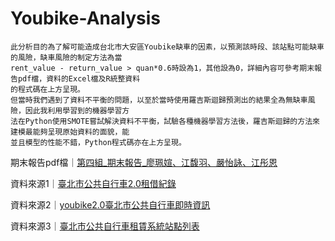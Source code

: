 # Youbike-Analysis

```
此分析目的為了解可能造成台北市大安區Youbike缺車的因素，以預測該時段、該站點可能缺車的風險，缺車風險的制定方法為當
rent_value - return_value > quan*0.6時設為1，其他設為0，詳細內容可參考期末報告pdf檔，資料的Excel檔及R統整資料
的程式碼在上方呈現。
但當時我們遇到了資料不平衡的問題，以至於當時使用羅吉斯迴歸預測出的結果全為無缺車風險，因此我利用學習到的機器學習方
法在Python使用SMOTE嘗試解決資料不平衡，試驗各種機器學習方法後，羅吉斯迴歸的方法來建模最能夠呈現原始資料的面貌，能
並且模型的性能不錯，Python程式碼亦在上方呈現。
```
期末報告pdf檔｜[第四組_期末報告_廖珮媗、江馥羽、嚴怡詠、江彤恩](https://github.com/wendy0705/Youbike-Analysis/blob/main/%E7%AC%AC%E5%9B%9B%E7%B5%84_%E6%9C%9F%E6%9C%AB%E5%A0%B1%E5%91%8A_%E5%BB%96%E7%8F%AE%E5%AA%97%E3%80%81%E6%B1%9F%E9%A6%A5%E7%BE%BD%E3%80%81%E5%9A%B4%E6%80%A1%E8%A9%A0%E3%80%81%E6%B1%9F%E5%BD%A4%E6%81%A9.pdf)

資料來源1｜[臺北市公共自行車2.0租借紀錄](https://data.gov.tw/dataset/150635)

資料來源2｜[youbike2.0臺北市公共自行車即時資訊](https://data.gov.tw/dataset/137993)

資料來源3｜[臺北市公共自行車租賃系統站點列表](https://zh.wikipedia.org/wiki/臺北市公共自行車租賃系統站點列表)
